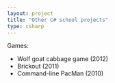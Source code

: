 ```yaml
---
layout: project
title: "Other C# school projects"
type: csharp
---
```

Games:
* Wolf goat cabbage game (2012)
* Brickout (2011)
* Command-line PacMan (2010)